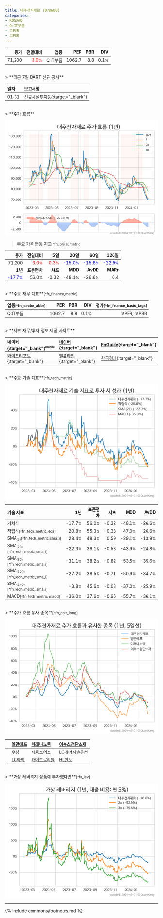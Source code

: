```yaml
---
title: 대주전자재료 (078600)
categories:
- KOSDAQ
- Q:IT부품
- 고PER
- 고PBR
---
```

| **종가** | **전일대비** | **업종** | **PER** | **PBR** | **DIV** |
| -------: | -----------: | -------: | ------: | ------: | ------: |
| 71,200 | <span style="color: red">3.0<small>%</small></span> | Q:IT부품 | 1062.7 | 8.8 | 0.1<small>%</small> |

<!-- more -->

<br>
> **최근 7일 DART 신규 공시**<a id="dart"></a>


| **일자** | **보고서명** |
| :--------- | :----------- |
| 01&#x2011;31 | [신규시설투자등](https://dart.fss.or.kr/dsaf001/main.do?rcpNo=20240131900900){:target="_blank"} |

<br>
> **주가 흐름**<a id="price"></a>

![078600](/stock/images/078600.png)

> **주요 가격 변동 지표**<small>[^fn_price_metric]</small>

| **종가** | **전일대비** | **5일** | **20일** | **60일** | **120일** |
| -------: | -----------: | ------: | -------: | -------: | --------: |
| 71,200 | <span style="color: red">3.0<small>%</small></span> | <span style="color: red">0.3<small>%</small></span> | <span style="color: blue">-15.0<small>%</small></span> | <span style="color: blue">-15.8<small>%</small></span> | <span style="color: blue">-22.9<small>%</small></span> |
| **1년** | **표준편차** | **샤프** | **MDD** | **AvDD** | **MARr** |
| <span style="color: blue">-17.7<small>%</small></span> | 56.0<small>%</small> | -0.32 | -48.1<small>%</small> | -26.6<small>%</small> | 0.4 |

<br>
> **주요 재무 지표**<small>[^fn_finance_metric]</small>

| **업종**<small>[^fn_sector_abbr]</small> | **PER** | **PBR** | **DIV** | **평가**<small>[^fn_finance_basic_tags]</small> |
| :--------------------------------------- | ------: | ------: | ------: | ----------------------------------------------: |
| Q:IT부품 | 1062.7 | 8.8 | 0.1<small>%</small> | 고PER, 고PBR |

<br>
> **세부 재무/투자 정보 제공 사이트**

| [네이버](https://m.stock.naver.com/domestic/stock/078600/finance/summary){:target="_blank"}<sup><small>mobile</small></sup> | [네이버](https://finance.naver.com/item/coinfo.naver?code=078600){:target="_blank"} | [FnGuide](https://comp.fnguide.com/SVO2/ASP/SVD_Invest.asp?gicode=A078600&MenuYn=Y){:target="_blank"} |
| :----- | :--- | :--- |
| [와이즈리포트](https://comp.wisereport.co.kr/company/c1040001.aspx?cmp_cd=078600){:target="_blank"} | [밸류라인](https://www.valueline.co.kr/finance/summary/078600){:target="_blank"} | [한국경제](https://markets.hankyung.com/stock/078600/financial-summary){:target="_blank"} |

<br>
> **주요 기술 지표**<small>[^fn_tech_metric]</small>


![078600](/stock/images/078600_tech.png)

| **기술 지표** | **1년** | **표준편차** | **샤프** | **MDD** | **AvDD** |
| :------------ | ------: | -----------: | -------: | ------: | -------: |
| 거치식 | -17.7<small>%</small> | 56.0<small>%</small> | -0.32 | -48.1<small>%</small> | -26.6<small>%</small> |
| 적립식<small>[^fn_tech_metric_dca]</small> | -20.8<small>%</small> | 55.3<small>%</small> | -0.38 | -47.0<small>%</small> | -26.6<small>%</small> |
| SMA<small><sub>(5)</sub></small><small>[^fn_tech_metric_sma_i]</small> | 28.4<small>%</small> | 48.3<small>%</small> | 0.59 | -29.1<small>%</small> | -13.9<small>%</small> |
| SMA<small><sub>(20)</sub></small><small>[^fn_tech_metric_sma_i]</small> | -22.3<small>%</small> | 38.1<small>%</small> | -0.58 | -43.9<small>%</small> | -24.8<small>%</small> |
| SMA<small><sub>(60)</sub></small><small>[^fn_tech_metric_sma_i]</small> | -31.1<small>%</small> | 38.2<small>%</small> | -0.82 | -53.5<small>%</small> | -35.6<small>%</small> |
| SMA<small><sub>(120)</sub></small><small>[^fn_tech_metric_sma_i]</small> | -27.2<small>%</small> | 38.5<small>%</small> | -0.71 | -50.9<small>%</small> | -34.7<small>%</small> |
| SMA<small><sub>(240)</sub></small><small>[^fn_tech_metric_sma_i]</small> | -3.8<small>%</small> | 45.6<small>%</small> | -0.08 | -37.0<small>%</small> | -25.9<small>%</small> |
| MACD<small>[^fn_tech_metric_macd]</small> | -36.0<small>%</small> | 37.6<small>%</small> | -0.96 | -55.7<small>%</small> | -36.1<small>%</small> |

<br>
> **주가 흐름 유사 종목**<a id="corr"></a><small>[^fn_corr_long]</small>

![078600](/stock/images/078600_corr.png)

|    | [엘앤에프](/066970/) | [미래나노텍](/095500/) | [이녹스첨단소재](/272290/) |
| :- | :------------------------------------- | :------------------------------------- | :--------------------------------------|
|    | [후성](/093370/) | [리튬포어스](/073570/) | [LG에너지솔루션](/373220/) |
|    | [LG화학](/051910/) | [하이드로리튬](/101670/) | [HL만도](/204320/) |

<br>
> **가상 레버리지 상품에 투자했다면**<a id="2x"></a><small>[^fn_lev]</small>

![078600](/stock/images/078600_2x.png)

---
{% include commons/footnotes.md %}